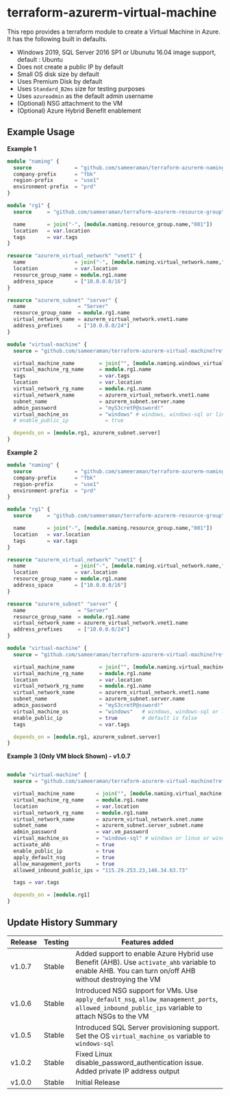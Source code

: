 # terraform-azurerm-virtual-machine
This repo provides a terraform module to create a Virtual Machine in Azure. It has the following built in defaults. 
* Windows 2019, SQL Server 2016 SP1 or Ubunutu 16.04 image support, default : Ubuntu
* Does not create a public IP by default
* Small OS disk size by default
* Uses Premium Disk by default
* Uses `Standard_B2ms` size for testing purposes
* Uses `azureadmin` as the default admin username
* (Optional) NSG attachment to the VM
* (Optional) Azure Hybrid Benefit enablement

## Example Usage
**Example 1**

```tf
module "naming" {
  source              = "github.com/sameeraman/terraform-azurerm-naming"
  company-prefix      = "fbk"
  region-prefix       = "use1"
  environment-prefix  = "prd"
}

module "rg1" {
  source     = "github.com/sameeraman/terraform-azurerm-resource-group"

  name       = join("-", [module.naming.resource_group.name,"001"])
  location   = var.location
  tags       = var.tags
}

resource "azurerm_virtual_network" "vnet1" {
  name                = join("-", [module.naming.virtual_network.name,"001"])
  location            = var.location
  resource_group_name = module.rg1.name
  address_space       = ["10.0.0.0/16"]
}

resource "azurerm_subnet" "server" {
  name                 = "Server"
  resource_group_name  = module.rg1.name
  virtual_network_name = azurerm_virtual_network.vnet1.name
  address_prefixes     = ["10.0.0.0/24"]
}

module "virtual-machine" {
  source = "github.com/sameeraman/terraform-azurerm-virtual-machine?ref=v1.0.0"

  virtual_machine_name        = join("", [module.naming.windows_virtual_machine.name,"01"])
  virtual_machine_rg_name     = module.rg1.name
  tags                        = var.tags
  location                    = var.location
  virtual_network_rg_name     = module.rg1.name
  virtual_network_name        = azurerm_virtual_network.vnet1.name
  subnet_name                 = azurerm_subnet.server.name
  admin_password              = "myS3cretP@ssword!"
  virtual_machine_os          = "windows" # windows, windows-sql or linux
  # enable_public_ip            = true

  depends_on = [module.rg1, azurerm_subnet.server]
}
```


**Example 2**

```tf
module "naming" {
  source              = "github.com/sameeraman/terraform-azurerm-naming"
  company-prefix      = "fbk"
  region-prefix       = "use1"
  environment-prefix  = "prd"
}

module "rg1" {
  source     = "github.com/sameeraman/terraform-azurerm-resource-group"

  name       = join("-", [module.naming.resource_group.name,"001"])
  location   = var.location
  tags       = var.tags
}

resource "azurerm_virtual_network" "vnet1" {
  name                = join("-", [module.naming.virtual_network.name,"001"])
  location            = var.location
  resource_group_name = module.rg1.name
  address_space       = ["10.0.0.0/16"]
}

resource "azurerm_subnet" "server" {
  name                 = "Server"
  resource_group_name  = module.rg1.name
  virtual_network_name = azurerm_virtual_network.vnet1.name
  address_prefixes     = ["10.0.0.0/24"]
}

module "virtual-machine" {
  source = "github.com/sameeraman/terraform-azurerm-virtual-machine?ref=v1.0.0"

  virtual_machine_name        = join("", [module.naming.virtual_machine.name,"01"])
  virtual_machine_rg_name     = module.rg1.name
  location                    = var.location
  virtual_network_rg_name     = module.rg1.name
  virtual_network_name        = azurerm_virtual_network.vnet1.name
  subnet_name                 = azurerm_subnet.server.name
  admin_password              = "myS3cretP@ssword!"
  virtual_machine_os          = "windows"   # windows, windows-sql or linux
  enable_public_ip            = true        # default is false
  tags                        = var.tags

  depends_on = [module.rg1, azurerm_subnet.server]
}

```



**Example 3 (Only VM block Shown) - v1.0.7**

```tf

module "virtual-machine" {
  source = "github.com/sameeraman/terraform-azurerm-virtual-machine?ref=v1.0.7"

  virtual_machine_name       = join("", [module.naming.virtual_machine.name, "sq1"])
  virtual_machine_rg_name    = module.rg1.name
  location                   = var.location
  virtual_network_rg_name    = module.rg1.name
  virtual_network_name       = azurerm_virtual_network.vnet.name
  subnet_name                = azurerm_subnet.server_subnet.name
  admin_password             = var.vm_password
  virtual_machine_os         = "windows-sql" # windows or linux or windows-sql
  activate_ahb               = true
  enable_public_ip           = true
  apply_default_nsg          = true
  allow_management_ports     = true
  allowed_inbound_public_ips = "115.29.253.23,146.34.63.73"

  tags = var.tags

  depends_on = [module.rg1]
}

```

## Update History Summary

| Release | Testing | Features added                                                                                                                                    |
|---------|---------|---------------------------------------------------------------------------------------------------------------------------------------------------|
| v1.0.7  | Stable  | Added support to enable Azure Hybrid use Benefit (AHB). Use `activate_ahb` variable to enable AHB. You can turn on/off AHB without destroying the VM |
| v1.0.6  | Stable  | Introduced NSG support for VMs. Use `apply_default_nsg`, `allow_management_ports`, `allowed_inbound_public_ips` variable to attach NSGs to the VM |
| v1.0.5  | Stable  | Introduced SQL Server provisioning support.  Set the OS `virtual_machine_os` variable to `windows-sql`  |
| v1.0.2  | Stable  | Fixed Linux disable_password_authentication issue. Added private IP address output  |
| v1.0.0  | Stable  | Initial Release |